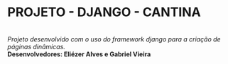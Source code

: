 <h1>PROJETO - DJANGO - CANTINA</h1>
<br>
    <i>Projeto desenvolvido com o uso do framework django para a criação de páginas dinâmicas.</i> 
    <br>
    <b>Desenvolvedores: Eliézer Alves e Gabriel Vieira</b>